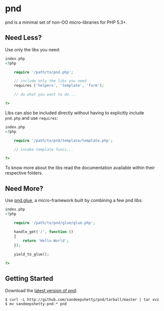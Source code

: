 
# pnd

pnd is a minimal set of non-OO micro-libraries for PHP 5.3+.


## Need Less?

Use only the libs you need:

``` php
index.php
<?php

	require '/path/to/pnd.php';

	// include only the libs you need
	requires ('helpers', 'template', 'form');

	// do what you want to do...

?>
```


Libs can also be included directly without having to explicitly include `pnd.php` and use `requires`:


``` php
index.php
<?php

	require '/path/to/pnd/template/template.php';

	// invoke template funcs...

?>
```

To know more about the libs read the documentation available within their respective folders.



## Need More?

Use [pnd.glue](https://github.com/sandeepshetty/pnd/tree/master/glue), a micro-framework built by combining a few pnd libs:

``` php
index.php
<?php

	require '/path/to/pnd/glue/glue.php';

	handle_get('/', function ()
	{
		return 'Hello World';
	});

	yield_to_glue();

?>
```


## Getting Started

Download the [latest version of pnd](https://github.com/sandeepshetty/pnd/archives/master):

```shell
$ curl -L http://github.com/sandeepshetty/pnd/tarball/master | tar xvz
$ mv sandeepshetty-pnd-* pnd
```